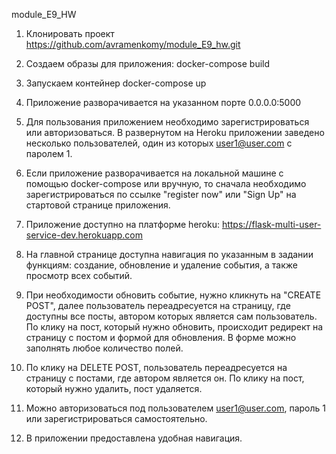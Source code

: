 module_E9_HW
1. Клонировать проект https://github.com/avramenkomy/module_E9_hw.git
2. Создаем образы для приложения: docker-compose build
3. Запускаем контейнер docker-compose up
4. Приложение разворачивается на указанном порте 0.0.0.0:5000
5. Для пользования приложением необходимо зарегистрироваться или авторизоваться. В развернутом на Heroku приложении
заведено несколько пользователей, один из которых user1@user.com с паролем 1.
6. Если приложение разворачивается на локальной машине с помощью docker-compose или вручную, то сначала необходимо
зарегистрироваться по ссылке "register now" или "Sign Up" на стартовой странице приложения.
7. Приложение доступно на платформе heroku: https://flask-multi-user-service-dev.herokuapp.com
8. На главной странице доступна навигация по указанным в задании функциям: создание, обновление и удаление события,
а также просмотр всех событий.
9. При необходимости обновить событие, нужно кликнуть на "CREATE POST", далее пользователь переадресуется на страницу, 
где доступны все посты, автором которых является сам пользователь. По клику на пост, который нужно обновить,
происходит редирект на страницу с постом и формой для обновления. В форме можно заполнять любое количество полей.
10. По клику на DELETE POST, пользователь переадресуется на страницу с постами, где автором является он. По клику на
пост, который нужно удалить, пост удаляется.

11. Можно авторизоваться под пользователем user1@user.com, пароль 1 или зарегистрироваться самостоятельно.
12. В приложении предоставлена удобная навигация.